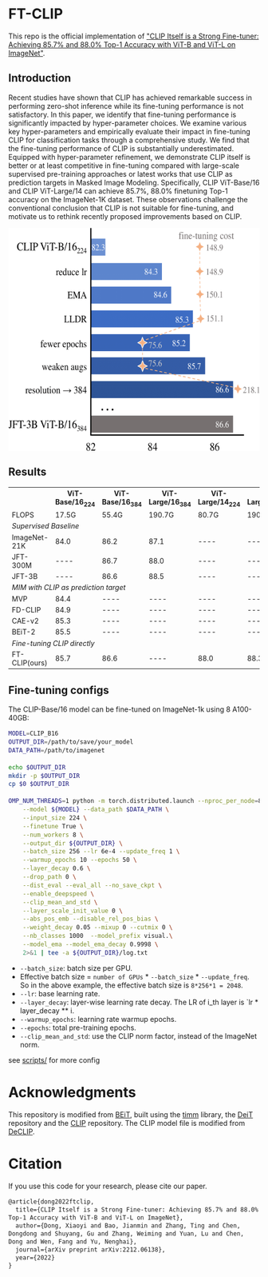 # FT-CLIP

This repo is the official implementation of ["CLIP Itself is a Strong Fine-tuner: Achieving 85.7% and 88.0% Top-1 Accuracy with ViT-B and ViT-L on ImageNet"](https://arxiv.org/abs/2212.06138).

## Introduction

Recent studies have shown that CLIP has achieved remarkable success in performing zero-shot inference while its fine-tuning performance is not satisfactory. In this paper, we identify that fine-tuning performance is significantly impacted by hyper-parameter choices. We examine various key hyper-parameters and empirically evaluate their impact in fine-tuning CLIP for classification tasks through a comprehensive study. We find that the fine-tuning performance of CLIP is substantially underestimated. Equipped with hyper-parameter refinement, we demonstrate CLIP itself is better or at least competitive in fine-tuning compared with large-scale supervised pre-training approaches or latest works that use CLIP as prediction targets in Masked Image Modeling. Specifically, CLIP ViT-Base/16 and CLIP ViT-Large/14 can achieve 85.7%, 88.0% finetuning Top-1 accuracy on the ImageNet-1K dataset. These observations challenge the conventional conclusion that CLIP is not suitable for fine-tuning, and motivate us to rethink recently proposed improvements based on CLIP.

 <img src="pipeline.png" width = "586" height = "447" align=center />



## Results

<table>
    <tr>
       <th>  </th>
       <th>ViT-Base/16<sub>224</sub> </th>
       <th>ViT-Base/16<sub>384</sub> </th>
       <th>ViT-Large/16<sub>384</sub></th>
       <th>ViT-Large/14<sub>224</sub></th>
       <th>ViT-Large/14<sub>336</sub></th>
    </tr>
    <tr>
        <td>FLOPS</td> 
        <td>17.5G</td>
        <td>55.4G</td>
        <td>190.7G</td>
        <td>80.7G</td>
        <td>190.6G</td>
    </tr>
    <tr>
      <td colspan="6"><em>Supervised Baseline</em></td>
    </tr>
    <tr>
        <td>ImageNet-21K</td> 
        <td>84.0 </td>
        <td>86.2 </td>
        <td>87.1 </td>
        <td>---- </td>
        <td>---- </td>
    </tr>
    <tr>
        <td>JFT-300M </td> 
        <td>---- </td>
        <td>86.7 </td>
        <td>88.0 </td>
        <td>---- </td>
        <td>---- </td>
    </tr>
    <tr>
        <td>JFT-3B</td> 
        <td>---- </td>
        <td>86.6 </td>
        <td>88.5 </td>
        <td>---- </td>
        <td>---- </td>
    </tr>
    <tr>
      <td colspan="6"><em>MIM with CLIP as prediction target</em></td>
    </tr>
    <tr>
        <td>MVP</td>
        <td>84.4 </td>  <td>---- </td><td>---- </td><td>---- </td><td>---- </td>
    </tr>
    <tr>
        <td>FD-CLIP</td>
        <td>84.9 </td>   <td>---- </td><td>---- </td><td>---- </td><td>---- </td>
    </tr>
    <tr>
        <td>CAE-v2</td> 
        <td>85.3 </td> <td>---- </td><td>---- </td><td>---- </td><td>---- </td>
    </tr>
    <tr>
        <td>BEiT-2</td> 
        <td>85.5 </td>  <td>---- </td><td>---- </td><td>---- </td><td>---- </td>
    </tr>
    <tr>
      <td colspan="6"><em>Fine-tuning CLIP directly</em></td>
    </tr>
    <tr>
        <td>FT-CLIP(ours)</td> 
        <td> 85.7 </td>
        <td> 86.6</td>
        <td> ----</td>
        <td> 88.0</td>
        <td> 88.3</td>
    </tr>
</table>

 
## Fine-tuning configs

The CLIP-Base/16 model can be fine-tuned on ImageNet-1k using 8 A100-40GB:

```bash
MODEL=CLIP_B16
OUTPUT_DIR=/path/to/save/your_model
DATA_PATH=/path/to/imagenet

echo $OUTPUT_DIR
mkdir -p $OUTPUT_DIR
cp $0 $OUTPUT_DIR

OMP_NUM_THREADS=1 python -m torch.distributed.launch --nproc_per_node=8 run_class_finetuning.py \
    --model ${MODEL} --data_path $DATA_PATH \
    --input_size 224 \
    --finetune True \
    --num_workers 8 \
    --output_dir ${OUTPUT_DIR} \
    --batch_size 256 --lr 6e-4 --update_freq 1 \
    --warmup_epochs 10 --epochs 50 \
    --layer_decay 0.6 \
    --drop_path 0 \
    --dist_eval --eval_all --no_save_ckpt \
    --enable_deepspeed \
    --clip_mean_and_std \
    --layer_scale_init_value 0 \
    --abs_pos_emb --disable_rel_pos_bias \
    --weight_decay 0.05 --mixup 0 --cutmix 0 \
    --nb_classes 1000  --model_prefix visual.\
    --model_ema --model_ema_decay 0.9998 \
    2>&1 | tee -a ${OUTPUT_DIR}/log.txt

```
- `--batch_size`: batch size per GPU.
- Effective batch size = `number of GPUs` * `--batch_size` * `--update_freq`. So in the above example, the effective batch size is `8*256*1 = 2048`.
- `--lr`: base learning rate.
- `--layer_decay`: layer-wise learning rate decay. The LR of i_th layer is `lr * layer_decay ** i.
- `--warmup_epochs`: learning rate warmup epochs.
- `--epochs`: total pre-training epochs.
- `--clip_mean_and_std`: use the CLIP norm factor, instead of the ImageNet norm.

see [scripts/](https://github.com/LightDXY/FT-CLIP/tree/main/scripts/) for more config

# Acknowledgments

This repository is modified from [BEiT](https://github.com/microsoft/unilm/tree/master/beit), built using the [timm](https://github.com/rwightman/pytorch-image-models) library, the [DeiT](https://github.com/facebookresearch/deit) repository and the [CLIP](https://github.com/openai/CLIP) repository. The CLIP model file is modified from [DeCLIP](https://github.com/Sense-GVT/DeCLIP).




# Citation
If you use this code for your research, please cite our paper.
```
@article{dong2022ftclip,
  title={CLIP Itself is a Strong Fine-tuner: Achieving 85.7% and 88.0% Top-1 Accuracy with ViT-B and ViT-L on ImageNet},
  author={Dong, Xiaoyi and Bao, Jianmin and Zhang, Ting and Chen, Dongdong and Shuyang, Gu and Zhang, Weiming and Yuan, Lu and Chen, Dong and Wen, Fang and Yu, Nenghai},
  journal={arXiv preprint arXiv:2212.06138},
  year={2022}
}
```


